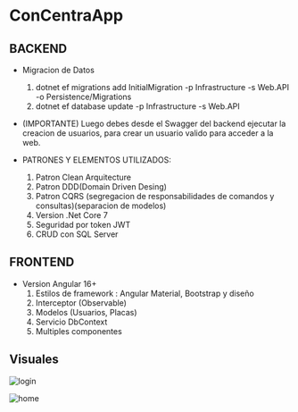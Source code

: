 # ConCentraApp

## BACKEND 
- Migracion de Datos
  1. dotnet ef migrations add InitialMigration -p Infrastructure -s Web.API -o Persistence/Migrations
  2. dotnet ef database update -p Infrastructure -s Web.API
    
- (IMPORTANTE) Luego debes desde el Swagger del backend ejecutar la creacion de usuarios, para crear un usuario valido para acceder a la web.

- PATRONES Y ELEMENTOS UTILIZADOS:
  1. Patron Clean Arquitecture
  2. Patron DDD(Domain Driven Desing)
  3. Patron CQRS (segregacion de responsabilidades de comandos y consultas)(separacion de modelos)
  4. Version .Net Core 7
  5. Seguridad por token JWT
  6. CRUD con SQL Server

## FRONTEND

- Version Angular 16+
  1. Estilos de framework : Angular Material, Bootstrap y diseño
  2. Interceptor (Observable)
  3. Modelos (Usuarios, Placas)
  4. Servicio DbContext
  5. Multiples componentes

## Visuales
![login](https://github.com/wilbrenrosario/ConCentraApp/assets/41119318/77db24f1-c709-4d36-9cd7-9dafa4c144e3)

![home](https://github.com/wilbrenrosario/ConCentraApp/assets/41119318/70cacb6d-7aae-49e4-91c4-95c8b336a35f)



